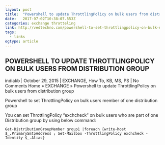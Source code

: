 ```yaml
---
layout: post 
title:  "Powershell to update ThrottlingPolicy on bulk users from distribution group EXCHANGE, How To, KB, MS, PS - Ved Tech bulk, distribution, group, member, powershell, set, throttlingpolicy, users" 
date:   2017-07-02T10:38:07.553Z 
categories: exchange throtteling
link: http://vedtechno.com/powershell-to-set-throttlingpolicy-on-bulk-users-member-of-one-distribution-group/ 
tags:
  - links
ogtype: article 
---
```


## POWERSHELL TO UPDATE THROTTLINGPOLICY ON BULK USERS FROM DISTRIBUTION GROUP
indiakb | October 29, 2015 | EXCHANGE, How To, KB, MS, PS | No Comments
Home » EXCHANGE » Powershell to update ThrottlingPolicy on bulk users from distribution group

Powershell to set ThrottlingPolicy on bulk users member of one distribution group

You can set ThrottlingPolicy “exchcheck” on bulk users who are part of one Distribution group by using below command:

`Get-DistributionGroupMember group1 |foreach {write-host $_.PrimarySmtpAddress ; Set-Mailbox -ThrottlingPolicy exchcheck -Identity $_.Alias}`
